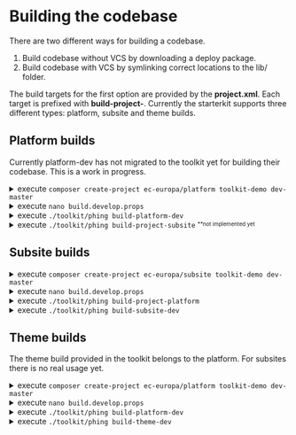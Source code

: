 # Building the codebase

There are two different ways for building a codebase.

1. Build codebase without VCS by downloading a deploy package.
2. Build codebase with VCS by symlinking correct locations to the lib/ folder.

The build targets for the first option are provided by the **project.xml**. Each
target is prefixed with **build-project-<type>**. Currently the starterkit
supports three different types: platform, subsite and theme builds.

## Platform builds

Currently platform-dev has not migrated to the toolkit yet for building their
codebase. This is a work in progress.

<details>
    <summary>execute <code>composer create-project ec-europa/platform toolkit-demo dev-master</code></summary> 
    <p>Clones the platform template repository with the master branch and runs
    composer install.</p>
</details>

<details><summary>execute <code>nano build.develop.props</code></summary>
    <p>Provide the build properties for the project you wish to build.</p>
</details>

<details><summary>execute <code>./toolkit/phing build-platform-dev</code></summary>
    <p>Build the actual codebase.</>
</details>

<details><summary>execute <code>./toolkit/phing build-project-subsite</code> <sup><sub>**not implemented yet</sub></sup></summary>
    <p>Download the platform package of which you defined the version in the
    build properties.</>
</details>

## Subsite builds

<details>
    <summary>execute <code>composer create-project ec-europa/subsite toolkit-demo dev-master</code></summary> 
    <p>Clones the subsite template repository with the master branch and runs
    composer install.</p>
</details>

<details><summary>execute <code>nano build.develop.props</code></summary>
    <p>Provide the build properties for the project you wish to build.</p>
</details>

<details><summary>execute <code>./toolkit/phing build-project-platform</code></summary>
    <p>Download the platform package of which you defined the version in the
    build properties.</>
</details>

<details><summary>execute <code>./toolkit/phing build-subsite-dev</code></summary>
    <p>Build all resources and symlink the individual modules, themes and
    libraries to their location in the lib/ folder.</>
</details>

## Theme builds

The theme build provided in the toolkit belongs to the platform. For subsites
there is no real usage yet.

<details>
    <summary>execute <code>composer create-project ec-europa/platform toolkit-demo dev-master</code></summary> 
    <p>Clones the platform template repository with the master branch and runs
    composer install.</p>
</details>

<details><summary>execute <code>nano build.develop.props</code></summary>
    <p>Provide the build properties for the project you wish to build.</p>
</details>

<details><summary>execute <code>./toolkit/phing build-platform-dev</code></summary>
    <p>Build the actual codebase.</>
</details>

<details><summary>execute <code>./toolkit/phing build-theme-dev</code></summary>
    <p>Download the platform package of which you defined the version in the
    build properties.</>
</details>